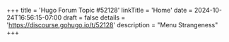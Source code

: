 +++
title = 'Hugo Forum Topic #52128'
linkTitle = 'Home'
date = 2024-10-24T16:56:15-07:00
draft = false
details = 'https://discourse.gohugo.io/t/52128'
description = "Menu Strangeness"
+++
